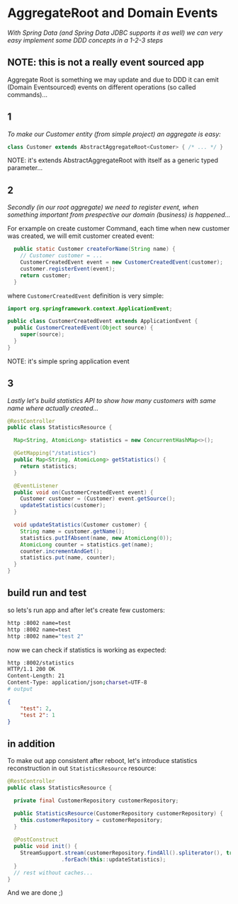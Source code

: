 # AggregateRoot and Domain Events

_With Spring Data (and Spring Data JDBC supports it as well) we can very easy implement some DDD concepts in a 1-2-3 steps_

## NOTE: this is not a really event sourced app

Aggregate Root is something we may update and due to DDD it can emit (Domain Eventsourced) events on different operations (so called commands)...

## 1

_To make our Customer entity (from simple project) an aggregate is easy:_

```java
class Customer extends AbstractAggregateRoot<Customer> { /* ... */ }
```

NOTE: it's extends AbstractAggregateRoot with itself as a generic typed parameter...

## 2

_Secondly (in our root aggregate) we need to register event, when something important from prespective our domain (business) is happened..._

For erxample on create customer Command, each time when new customer was created, we will emit customer created event:

```java
  public static Customer createForName(String name) {
    // Customer customer = ...
    CustomerCreatedEvent event = new CustomerCreatedEvent(customer);
    customer.registerEvent(event);
    return customer;
  }
```

where `CustomerCreatedEvent` definition is very simple:

```java
import org.springframework.context.ApplicationEvent;

public class CustomerCreatedEvent extends ApplicationEvent {
  public CustomerCreatedEvent(Object source) {
    super(source);
  }
}
```

NOTE: it's simple spring application event

## 3

_Lastly let's build statistics API to show how many customers with same name where actually created..._

```java
@RestController
public class StatisticsResource {

  Map<String, AtomicLong> statistics = new ConcurrentHashMap<>();

  @GetMapping("/statistics")
  public Map<String, AtomicLong> getStatistics() {
    return statistics;
  }

  @EventListener
  public void on(CustomerCreatedEvent event) {
    Customer customer = (Customer) event.getSource();
    updateStatistics(customer);
  }

  void updateStatistics(Customer customer) {
    String name = customer.getName();
    statistics.putIfAbsent(name, new AtomicLong(0));
    AtomicLong counter = statistics.get(name);
    counter.incrementAndGet();
    statistics.put(name, counter);
  }
}
```

## build run and test

so lets's run app and after let's create few customers:

```bash
http :8002 name=test
http :8002 name=test
http :8002 name="test 2"
```

now we can check if statistics is working as expected:

```bash
http :8002/statistics
HTTP/1.1 200 OK
Content-Length: 21
Content-Type: application/json;charset=UTF-8
# output
```

```json
{
    "test": 2,
    "test 2": 1
}
```

## in addition

To make out app consistent after reboot, let's introduce statistics reconstruction in out `StatisticsResource` resource:

```java
@RestController
public class StatisticsResource {

  private final CustomerRepository customerRepository;

  public StatisticsResource(CustomerRepository customerRepository) {
    this.customerRepository = customerRepository;
  }
  
  @PostConstruct
  public void init() {
    StreamSupport.stream(customerRepository.findAll().spliterator(), true)
                 .forEach(this::updateStatistics);
  }
  // rest without caches...
}
```

And we are done ;)
